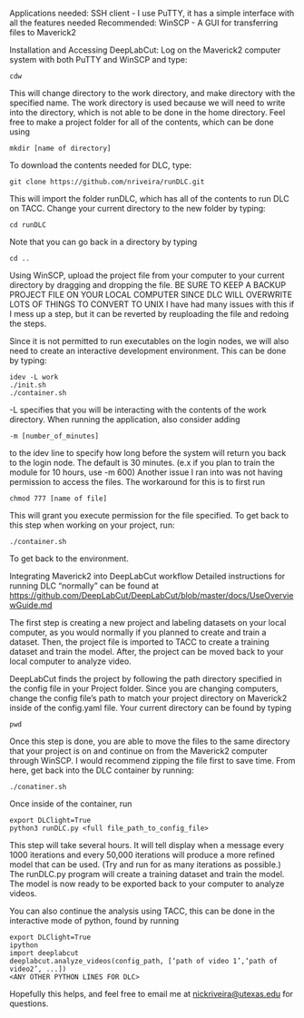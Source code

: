 Applications needed: 
SSH client - I use PuTTY, it has a simple interface with all the features needed
Recommended: WinSCP - A GUI for transferring files to Maverick2

Installation and Accessing DeepLabCut:
Log on the Maverick2 computer system with both PuTTY and WinSCP and type:

	cdw

This will change directory to the work directory, and make directory with the specified name. The work directory is used because we will need to write into the directory, which is not able to be done in the home directory. Feel free to make a project folder for all of the contents, which can be done using 

	mkdir [name of directory]

To download the contents needed for DLC, type:

	git clone https://github.com/nriveira/runDLC.git

This will import the folder runDLC, which has all of the contents to run DLC on TACC.
Change your current directory to the new folder by typing: 

	cd runDLC
	
Note that you can go back in a directory by typing

	cd ..

Using WinSCP, upload the project file from your computer to your current directory by dragging and dropping the file.
BE SURE TO KEEP A BACKUP PROJECT FILE ON YOUR LOCAL COMPUTER SINCE DLC WILL OVERWRITE LOTS OF THINGS TO CONVERT TO UNIX
I have had many issues with this if I mess up a step, but it can be reverted by reuploading the file and redoing the steps.


Since it is not permitted to run executables on the login nodes, we will also need to create an interactive development environment. This can be done by typing:

	idev -L work
	./init.sh
	./container.sh

-L specifies that you will be interacting with the contents of the work directory. When running the application, also consider adding

	-m [number_of_minutes] 

to the idev line to specify how long before the system will return you back to the login node. The default is 30 minutes. (e.x if you plan to train the module for 10 hours, use -m 600)
Another issue I ran into was not having permission to access the files. The workaround for this is to first run 

	chmod 777 [name of file]

This will grant you execute permission for the file specified. 
To get back to this step when working on your project, run:

	./container.sh

To get back to the environment.

Integrating Maverick2 into DeepLabCut workflow
Detailed instructions for running DLC “normally” can be found at https://github.com/DeepLabCut/DeepLabCut/blob/master/docs/UseOverviewGuide.md

The first step is creating a new project and labeling datasets on your local computer, as you would normally if you planned to create and train a dataset. Then, the project file is imported to TACC to create a training dataset and train the model. After, the project can be moved back to your local computer to analyze video.

DeepLabCut finds the project by following the path directory specified in the config file in your Project folder. Since you are changing computers, change the config file’s path to match your project directory on Maverick2 inside of the config.yaml file. Your current directory can be found by typing

	pwd

Once this step is done, you are able to move the files to the same directory that your project is on and continue on from the Maverick2 computer through WinSCP. I would recommend zipping the file first to save time. From here, get back into the DLC container by running:
 		
	./conatiner.sh

Once inside of the container, run 

	export DLClight=True
	python3 runDLC.py <full file_path_to_config_file>

This step will take several hours. It will tell display when a message every 1000 iterations and every 50,000 iterations will produce a more refined model that can be used. (Try and run for as many iterations as possible.) The runDLC.py program will create a training dataset and train the model. The model is now ready to be exported back to your computer to analyze videos. 

You can also continue the analysis using TACC, this can be done in the interactive mode of python, found by running

	export DLClight=True
	ipython
	import deeplabcut
	deeplabcut.analyze_videos(config_path, [‘path of video 1’,‘path of video2’, ...])
	<ANY OTHER PYTHON LINES FOR DLC>
	
Hopefully this helps, and feel free to email me at nickriveira@utexas.edu for questions.
